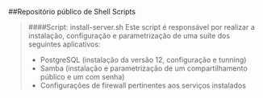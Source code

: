 ##Repositório público de Shell Scripts

>####Script: install-server.sh
>Este script é responsável por realizar a instalação, configuração e parametrização de uma suíte dos seguintes aplicativos:
> - PostgreSQL (instalação da versão 12, configuração e tunning)
> - Samba (instalação e parametrização de um compartilhamento público e um com senha)
> - Configurações de firewall pertinentes aos serviços instalados